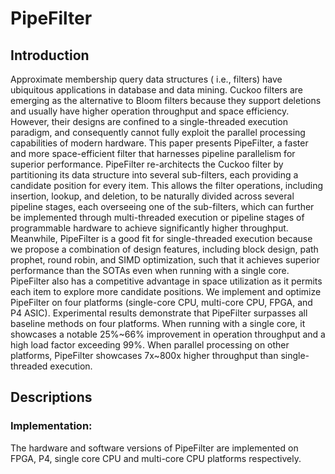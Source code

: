 # PipeFilter

## Introduction

Approximate membership query data structures ( i.e., filters) have ubiquitous applications in database and data mining. Cuckoo filters are emerging as the alternative to Bloom filters because they support deletions and usually have higher operation throughput and space efficiency. However, their designs are confined to a single-threaded execution paradigm, and consequently cannot fully exploit the parallel processing capabilities of modern hardware. This paper presents PipeFilter, a faster and more space-efficient filter that harnesses pipeline parallelism for superior performance. PipeFilter re-architects the Cuckoo filter by partitioning its data structure into several sub-filters, each providing a candidate position for every item. This allows the filter operations, including insertion, lookup, and deletion, to be naturally divided across several pipeline stages, each overseeing one of the sub-filters, which can further be implemented through multi-threaded execution or pipeline stages of programmable hardware to achieve significantly higher throughput. Meanwhile, PipeFilter is a good fit for single-threaded execution because we propose a combination of design features, including block design, path prophet,  round robin, and SIMD optimization, such that it achieves superior performance than the SOTAs even when running with a single core. PipeFilter also has a competitive advantage in space utilization as it permits each item to explore more candidate positions. We implement and optimize PipeFilter on four platforms (single-core CPU, multi-core CPU, FPGA, and P4 ASIC). Experimental results demonstrate that PipeFilter surpasses all baseline methods on four platforms. When running with a single core, it showcases a notable 25%~66% improvement in operation throughput and a high load factor exceeding 99%. When parallel processing on other platforms, PipeFilter showcases 7x~800x higher throughput than single-threaded execution.

## Descriptions

### Implementation:

The hardware and software versions of PipeFilter are implemented on FPGA, P4, single core CPU and multi-core CPU platforms respectively.






